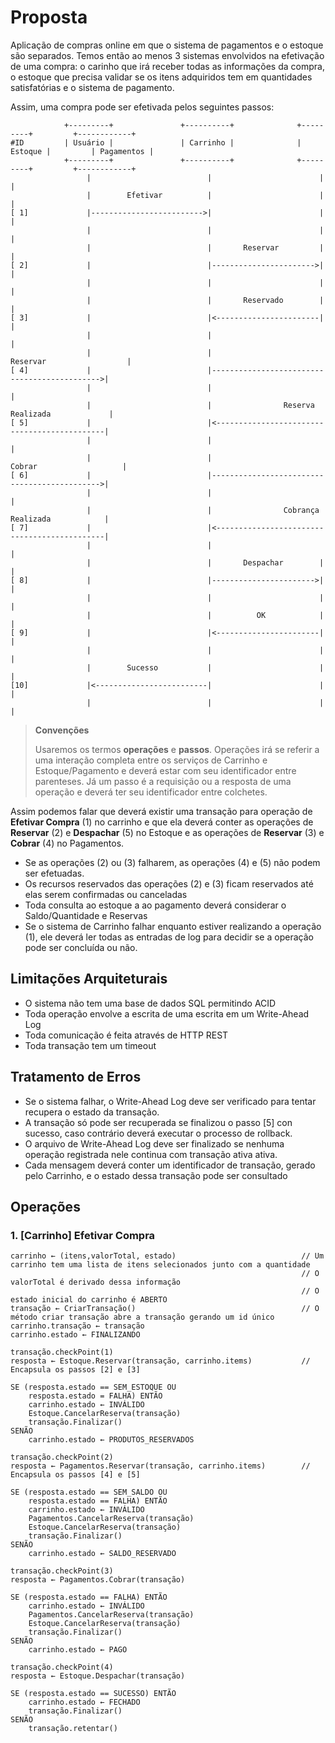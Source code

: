 # Proposta

Aplicação de compras online em que o sistema de pagamentos e o estoque são separados. Temos então ao menos 3 sistemas envolvidos na efetivação de uma compra: o carinho que irá receber todas as informações da compra, o estoque que precisa validar se os itens adquiridos tem em quantidades satisfatórias e o sistema de pagamento.

Assim, uma compra pode ser efetivada pelos seguintes passos:

```
            +---------+               +----------+              +---------+         +------------+
#ID         | Usuário |               | Carrinho |              | Estoque |         | Pagamentos |
            +---------+               +----------+              +---------+         +------------+
                 |                          |                        |                     |
                 |        Efetivar          |                        |                     |
[ 1]             |------------------------->|                        |                     |
                 |                          |                        |                     |
                 |                          |       Reservar         |                     |
[ 2]             |                          |----------------------->|                     |
                 |                          |                        |                     |
                 |                          |       Reservado        |                     |
[ 3]             |                          |<-----------------------|                     |
                 |                          |                                              |
                 |                          |                    Reservar                  |
[ 4]             |                          |--------------------------------------------->|
                 |                          |                                              |
                 |                          |                Reserva Realizada             |
[ 5]             |                          |<---------------------------------------------|
                 |                          |                                              |
                 |                          |                     Cobrar                   |
[ 6]             |                          |--------------------------------------------->|
                 |                          |                                              |
                 |                          |                Cobrança Realizada            |
[ 7]             |                          |<---------------------------------------------|
                 |                          |                                              |
                 |                          |       Despachar        |                     |
[ 8]             |                          |----------------------->|                     |
                 |                          |                        |                     |   
                 |                          |          OK            |                     |  
[ 9]             |                          |<-----------------------|                     |
                 |                          |                        |                     | 
                 |        Sucesso           |                        |                     |
[10]             |<-------------------------|                        |                     |
                 |                          |                        |                     |
```
> **Convenções**
>
> Usaremos os termos **operações** e **passos**. Operações irá se referir a uma interação completa entre os serviços de Carrinho e Estoque/Pagamento e deverá estar com seu identificador entre parenteses. Já um passo é a requisição ou a resposta de uma operação e deverá ter seu identificador entre colchetes.


Assim podemos falar que deverá existir uma transação para operação de **Efetivar Compra** (1) no carrinho e que ela deverá conter as operações de **Reservar** (2) e **Despachar** (5) no Estoque e as operações de **Reservar** (3) e **Cobrar** (4) no Pagamentos.

* Se as operações (2) ou (3) falharem, as operações (4) e (5) não podem ser efetuadas.
* Os recursos reservados das operações (2) e (3) ficam reservados até elas serem confirmadas ou canceladas
* Toda consulta ao estoque a ao pagamento deverá considerar o Saldo/Quantidade e Reservas
* Se o sistema de Carrinho falhar enquanto estiver realizando a operação (1), ele deverá ler todas as entradas de log para decidir se a operação pode ser concluída ou não.

## Limitações Arquiteturais

* O sistema não tem uma base de dados SQL permitindo ACID
* Toda operação envolve a escrita de uma escrita em um Write-Ahead Log
* Toda comunicação é feita através de HTTP REST
* Toda transação tem um timeout

## Tratamento de Erros

* Se o sistema falhar, o Write-Ahead Log deve ser verificado para tentar recupera o estado da transação.
* A transação só pode ser recuperada se finalizou o passo [5] con sucesso, caso contrário deverá executar o processo de rollback.
* O arquivo de Write-Ahead Log deve ser finalizado se nenhuma operação registrada nele continua com transação ativa ativa.
* Cada mensagem deverá conter um identificador de transação, gerado pelo Carrinho, e o estado dessa transação pode ser consultado

## Operações

### 1. [Carrinho] Efetivar Compra

```
carrinho ← (itens,valorTotal, estado)                            // Um carrinho tem uma lista de itens selecionados junto com a quantidade
                                                                 // O valorTotal é derivado dessa informação
                                                                 // O estado inicial do carrinho é ABERTO
transação ← CriarTransação()                                     // O método criar transação abre a transação gerando um id único
carrinho.transação ← transação
carrinho.estado ← FINALIZANDO

transação.checkPoint(1)
resposta ← Estoque.Reservar(transação, carrinho.items)           // Encapsula os passos [2] e [3]

SE (resposta.estado == SEM_ESTOQUE OU 
    resposta.estado = FALHA) ENTÃO
    carrinho.estado ← INVÁLIDO
    Estoque.CancelarReserva(transação)
    transação.Finalizar()
SENÃO
    carrinho.estado ← PRODUTOS_RESERVADOS

transação.checkPoint(2)
resposta ← Pagamentos.Reservar(transação, carrinho.items)        // Encapsula os passos [4] e [5]

SE (resposta.estado == SEM_SALDO OU
    resposta.estado == FALHA) ENTÃO
    carrinho.estado ← INVÁLIDO
    Pagamentos.CancelarReserva(transação)
    Estoque.CancelarReserva(transação)
    transação.Finalizar()
SENÃO
    carrinho.estado ← SALDO_RESERVADO

transação.checkPoint(3)
resposta ← Pagamentos.Cobrar(transação)

SE (resposta.estado == FALHA) ENTÃO
    carrinho.estado ← INVÁLIDO
    Pagamentos.CancelarReserva(transação)
    Estoque.CancelarReserva(transação)
    transação.Finalizar()
SENÃO
    carrinho.estado ← PAGO

transação.checkPoint(4)
resposta ← Estoque.Despachar(transação)

SE (resposta.estado == SUCESSO) ENTÃO
    carrinho.estado ← FECHADO
    transação.Finalizar()
SENÃO
    transação.retentar()
```


